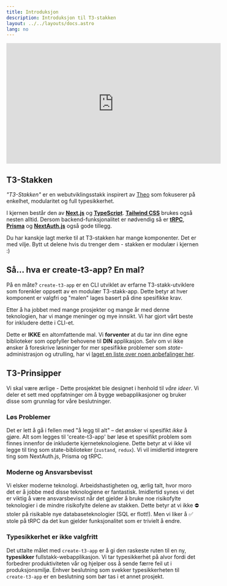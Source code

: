 ```yaml
---
title: Introduksjon
description: Introduksjon til T3-stakken
layout: ../../layouts/docs.astro
lang: no
---
```


<div class="embed">
<iframe width="560" height="315" src="https://www.youtube.com/embed/d5x0JCZbAJs" title="The BEST Stack For Your Next Project" frameborder="0" allow="accelerometer; autoplay; clipboard-write; encrypted-media; gyroscope; picture-in-picture" allowfullscreen></iframe>
</div>

## T3-Stakken

_"T3-Stakken"_ er en webutviklingsstakk inspirert av [Theo](https://twitter.com/t3dotgg) som fokuserer på enkelhet, modularitet og full typesikkerhet.

I kjernen består den av [**Next.js**](https://nextjs.org/) og [**TypeScript**](https://typescriptlang.org/). [**Tailwind CSS**](https://tailwindcss.com/) brukes også nesten alltid. Dersom backend-funksjonalitet er nødvendig så er [**tRPC**](https://trpc.io/), [**Prisma**](https://prisma.io/) og [**NextAuth.js**](https://next-auth.js.org/) også gode tillegg.

Du har kanskje lagt merke til at T3-stakken har mange komponenter. Det er med vilje. Bytt ut delene hvis du trenger dem - stakken er modulær i kjernen :)

## Så... hva er create-t3-app? En mal?

På en måte? `create-t3-app` er en CLI utviklet av erfarne T3-stakk-utviklere som forenkler oppsett av en modulær T3-stakk-app. Dette betyr at hver komponent er valgfri og "malen" lages basert på dine spesifikke krav.

Etter å ha jobbet med mange prosjekter og mange år med denne teknologien, har vi mange meninger og mye innsikt. Vi har gjort vårt beste for inkludere dette i CLI-et.

Dette er **IKKE** en altomfattende mal. Vi **forventer** at du tar inn dine egne biblioteker som oppfyller behovene til **DIN** applikasjon. Selv om vi ikke ønsker å foreskrive løsninger for mer spesifikke problemer som _state_-administrasjon og utrulling, har vi [laget en liste over noen anbefalinger her](/no/other-recs).

## T3-Prinsipper

Vi skal være ærlige - Dette prosjektet ble designet i henhold til _våre ideer_. Vi deler et sett med oppfatninger om å bygge webapplikasjoner og bruker disse som grunnlag for våre beslutninger.

### Løs Problemer

Det er lett å gå i fellen med "å legg til alt" – det ønsker vi spesifikt _ikke_ å gjøre. Alt som legges til 'create-t3-app' bør løse et spesifikt problem som finnes innenfor de inkluderte kjerneteknologiene. Dette betyr at vi ikke vil legge til ting som state-biblioteker (`zustand`, `redux`). Vi vil imidlertid integrere ting som NextAuth.js, Prisma og tRPC.

### Moderne og Ansvarsbevisst

Vi elsker moderne teknologi. Arbeidshastigheten og, ærlig talt, hvor moro det er å jobbe med disse teknologiene er fantastisk. Imidlertid synes vi det er viktig å være ansvarsbevisst når det gjelder å bruke noe risikofylte teknologier i de mindre risikofylte delene av stakken. Dette betyr at vi ikke ⛔️ stoler på risikable nye databaseteknologier (SQL er flott!). Men vi liker å ✅ stole på tRPC da det kun gjelder funksjonalitet som er trivielt å endre.

### Typesikkerhet er ikke valgfritt

Det uttalte målet med `create-t3-app` er å gi den raskeste ruten til en ny, **typesikker** fullstakk-webapplikasjon. Vi tar typesikkerhet på alvor fordi det forbedrer produktiviteten vår og hjelper oss å sende færre feil ut i produksjonsmiljø. Enhver beslutning som svekker typesikkerheten til `create-t3-app` er en beslutning som bør tas i et annet prosjekt.
